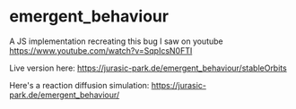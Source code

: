 # emergent_behaviour
A JS implementation recreating this bug I saw on youtube
https://www.youtube.com/watch?v=SqpIcsN0FTI

Live version here: https://jurasic-park.de/emergent_behaviour/stableOrbits

Here's a reaction diffusion simulation: https://jurasic-park.de/emergent_behaviour/
